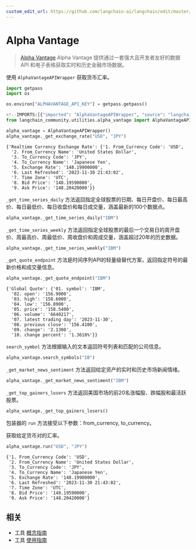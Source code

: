 ```yaml
---
custom_edit_url: https://github.com/langchain-ai/langchain/edit/master/docs/docs/integrations/tools/alpha_vantage.ipynb
---
```

# Alpha Vantage

>[Alpha Vantage](https://www.alphavantage.co) Alpha Vantage 提供通过一套强大且开发者友好的数据 API 和电子表格获取实时和历史金融市场数据。

使用 ``AlphaVantageAPIWrapper`` 获取货币汇率。


```python
import getpass
import os

os.environ["ALPHAVANTAGE_API_KEY"] = getpass.getpass()
```


```python
<!--IMPORTS:[{"imported": "AlphaVantageAPIWrapper", "source": "langchain_community.utilities.alpha_vantage", "docs": "https://python.langchain.com/api_reference/community/utilities/langchain_community.utilities.alpha_vantage.AlphaVantageAPIWrapper.html", "title": "Alpha Vantage"}]-->
from langchain_community.utilities.alpha_vantage import AlphaVantageAPIWrapper
```


```python
alpha_vantage = AlphaVantageAPIWrapper()
alpha_vantage._get_exchange_rate("USD", "JPY")
```



```output
{'Realtime Currency Exchange Rate': {'1. From_Currency Code': 'USD',
  '2. From_Currency Name': 'United States Dollar',
  '3. To_Currency Code': 'JPY',
  '4. To_Currency Name': 'Japanese Yen',
  '5. Exchange Rate': '148.19900000',
  '6. Last Refreshed': '2023-11-30 21:43:02',
  '7. Time Zone': 'UTC',
  '8. Bid Price': '148.19590000',
  '9. Ask Price': '148.20420000'}}
```


 `_get_time_series_daily` 方法返回指定全球股票的日期、每日开盘价、每日最高价、每日最低价、每日收盘价和每日成交量，涵盖最新的100个数据点。


```python
alpha_vantage._get_time_series_daily("IBM")
```

 `_get_time_series_weekly` 方法返回指定全球股票的最后一个交易日的周开盘价、周最高价、周最低价、周收盘价和周成交量，涵盖超过20年的历史数据。


```python
alpha_vantage._get_time_series_weekly("IBM")
```

 `_get_quote_endpoint` 方法是时间序列API的轻量级替代方案，返回指定符号的最新价格和成交量信息。


```python
alpha_vantage._get_quote_endpoint("IBM")
```



```output
{'Global Quote': {'01. symbol': 'IBM',
  '02. open': '156.9000',
  '03. high': '158.6000',
  '04. low': '156.8900',
  '05. price': '158.5400',
  '06. volume': '6640217',
  '07. latest trading day': '2023-11-30',
  '08. previous close': '156.4100',
  '09. change': '2.1300',
  '10. change percent': '1.3618%'}}
```


 `search_symbol` 方法根据输入的文本返回符号列表和匹配的公司信息。


```python
alpha_vantage.search_symbols("IB")
```

 `_get_market_news_sentiment` 方法返回给定资产的实时和历史市场新闻情绪。


```python
alpha_vantage._get_market_news_sentiment("IBM")
```

 `_get_top_gainers_losers` 方法返回美国市场的前20名涨幅股、跌幅股和最活跃股票。


```python
alpha_vantage._get_top_gainers_losers()
```

包装器的 `run` 方法接受以下参数：from_currency, to_currency。

获取给定货币对的汇率。


```python
alpha_vantage.run("USD", "JPY")
```



```output
{'1. From_Currency Code': 'USD',
 '2. From_Currency Name': 'United States Dollar',
 '3. To_Currency Code': 'JPY',
 '4. To_Currency Name': 'Japanese Yen',
 '5. Exchange Rate': '148.19900000',
 '6. Last Refreshed': '2023-11-30 21:43:02',
 '7. Time Zone': 'UTC',
 '8. Bid Price': '148.19590000',
 '9. Ask Price': '148.20420000'}
```



## 相关

- 工具 [概念指南](/docs/concepts/#tools)
- 工具 [使用指南](/docs/how_to/#tools)
